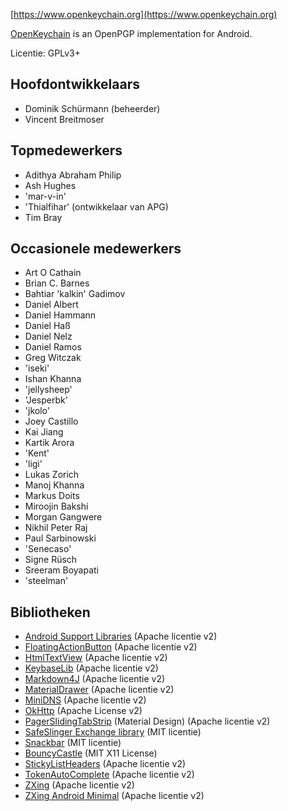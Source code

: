 [//]: # (NOTE: Please put every sentence in its own line, Transifex puts every line in its own translation field!)

[https://www.openkeychain.org](https://www.openkeychain.org)

[OpenKeychain](https://www.openkeychain.org) is an OpenPGP implementation for Android.

Licentie: GPLv3+

[//]: # (NOTE: Alphabetic ordering)

## Hoofdontwikkelaars
  * Dominik Schürmann (beheerder)
  * Vincent Breitmoser

## Topmedewerkers
  * Adithya Abraham Philip
  * Ash Hughes
  * 'mar-v-in'
  * 'Thialfihar' (ontwikkelaar van APG)
  * Tim Bray

## Occasionele medewerkers
  * Art O Cathain
  * Brian C. Barnes
  * Bahtiar 'kalkin' Gadimov
  * Daniel Albert
  * Daniel Hammann
  * Daniel Haß
  * Daniel Nelz
  * Daniel Ramos
  * Greg Witczak
  * 'iseki'
  * Ishan Khanna
  * 'jellysheep'
  * 'Jesperbk'
  * 'jkolo'
  * Joey Castillo
  * Kai Jiang
  * Kartik Arora
  * 'Kent'
  * 'ligi'
  * Lukas Zorich
  * Manoj Khanna
  * Markus Doits
  * Miroojin Bakshi
  * Morgan Gangwere
  * Nikhil Peter Raj
  * Paul Sarbinowski
  * 'Senecaso'
  * Signe Rüsch
  * Sreeram Boyapati
  * 'steelman'

[//]: # (NOTE: Alphabetic ordering)

## Bibliotheken
  * [Android Support Libraries](http://developer.android.com/tools/support-library/index.html) (Apache licentie v2)
  * [FloatingActionButton](https://github.com/futuresimple/android-floating-action-button) (Apache licentie v2)
  * [HtmlTextView](https://github.com/sufficientlysecure/html-textview) (Apache licentie v2)
  * [KeybaseLib](https://github.com/timbray/KeybaseLib) (Apache licentie v2)
  * [Markdown4J](https://github.com/jdcasey/markdown4j) (Apache licentie v2)
  * [MaterialDrawer](https://github.com/mikepenz/MaterialDrawer) (Apache licentie v2)
  * [MiniDNS](https://github.com/rtreffer/minidns) (Apache licentie v2)
  * [OkHttp](https://square.github.io/okhttp/) (Apache License v2)
  * [PagerSlidingTabStrip](https://github.com/jpardogo/PagerSlidingTabStrip) (Material Design) (Apache licentie v2)
  * [SafeSlinger Exchange library](https://github.com/SafeSlingerProject/exchange-android) (MIT licentie)
  * [Snackbar](https://github.com/nispok/snackbar) (MIT licentie)
  * [BouncyCastle](https://github.com/open-keychain/bouncycastle) (MIT X11 License)
  * [StickyListHeaders](https://github.com/emilsjolander/StickyListHeaders) (Apache licentie v2)
  * [TokenAutoComplete](https://github.com/splitwise/TokenAutoComplete) (Apache licentie v2)
  * [ZXing](https://github.com/zxing/zxing) (Apache licentie v2)
  * [ZXing Android Minimal](https://github.com/journeyapps/zxing-android-embedded) (Apache licentie v2)